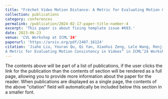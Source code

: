 ```yaml
---
title: "Fréchet Video Motion Distance: A Metric for Evaluating Motion Consistency in Videos"
collection: publications
category: conferences
permalink: /publication/2024-02-17-paper-title-number-4
excerpt: 'This paper is about fixing template issue #693.'
date: 2023-06-23
venue: 'CVL Workshop at ICML'24'
paperurl: 'https://arxiv.org/pdf/2407.16124'
citation: 'Jiahe Liu, Youran Qu, Qi Yan, Xiaohui Zeng, Lele Wang, Renjie Liao ”Fréchet Video Motion Distance:
A Metric for Evaluating Motion Consistency in Videos” in ICML’24 Workshop'
---
```


The contents above will be part of a list of publications, if the user clicks the link for the publication than the contents of section will be rendered as a full page, allowing you to provide more information about the paper for the reader. When publications are displayed as a single page, the contents of the above "citation" field will automatically be included below this section in a smaller font.
